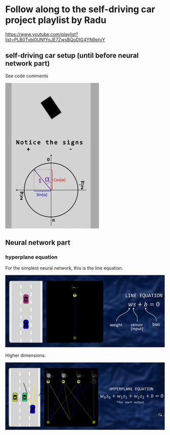 # Follow along to the self-driving car project playlist by Radu

https://www.youtube.com/playlist?list=PLB0Tybl0UNfYoJE7ZwsBQoDIG4YN9ptyY

## self-driving car setup (until before neural network part)

See code comments

![rotated unit circle](./readme_images/rotated_unit_circle.png)

## Neural network part

### hyperplane equation

For the simplest neural network, this is the line equation.

![simplest network](./readme_images/simplest_network.png)

Higher dimensions:

![hyperplane equation](./readme_images/hyperplane_equation.png)

